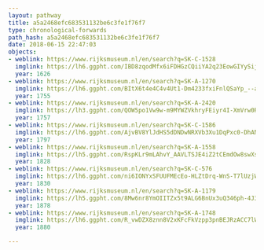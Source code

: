 ```yaml
---
layout: pathway
title: a5a2468efc683531132be6c3fe1f76f7
type: chronological-forwards
path_hash: a5a2468efc683531132be6c3fe1f76f7
date: 2018-06-15 22:47:03
objects:
- weblink: https://www.rijksmuseum.nl/en/search?q=SK-C-1528
  imglink: https://lh6.ggpht.com/IBD8zqodMfx6iFDHGzCQiiYA2q23EowGIYySijMi7n4LTtaMNUPTRbu1MSiX05Vgw_7qaR7nAk0e7O37g9S-KE0BWu4=s200
  year: 1626
- weblink: https://www.rijksmuseum.nl/en/search?q=SK-A-1270
  imglink: https://lh6.ggpht.com/BItX6t4e4C4v4Ut1-Dm4233fxiFnlQSaYp_--a2Z2jRgC4mKnWWa-vsobX-koErsF-Mc4vbc0hK64J_RRSh6hwZ6GSM=s200
  year: 1755
- weblink: https://www.rijksmuseum.nl/en/search?q=SK-A-2420
  imglink: https://lh3.ggpht.com/QOW5po1Vw9w-m9MYWZVkhryFEiyr4I-XmVrw0RE1gmoZA12hWS2f8qc2ydvzr9MuhbVGgN7F97pysfzuCJK1yDC0WyQ=s200
  year: 1757
- weblink: https://www.rijksmuseum.nl/en/search?q=SK-C-1586
  imglink: https://lh6.ggpht.com/AjvBV8YlJdHS5dDNDwNRXVb3Xu1DqPxc0-DhANlJR_ffAFrMh-wURSN1MiE7jo2fGOWVvfcYoQY3-UTSRHilcaD0ZWE=s200
  year: 1797
- weblink: https://www.rijksmuseum.nl/en/search?q=SK-A-1558
  imglink: https://lh5.ggpht.com/RspKLr9mLAhvY_AAVLTSJE4iZ2tCEmdOw8swXs2MdQyJ2yV4887SO5x3cw-2AWXwmVFHkbiIaaaqInEsOCEvkoS3kok=s200
  year: 1828
- weblink: https://www.rijksmuseum.nl/en/search?q=SK-C-576
  imglink: https://lh6.ggpht.com/ni6IONYxSFUUFMEcEo-HLZtDrq-WnS-T7lUzjWEk5GwjV4ciNBpNTpaAZwzJonltXsXvpc0bKe4UfNA-MGIz2-nI=s200
  year: 1830
- weblink: https://www.rijksmuseum.nl/en/search?q=SK-A-1179
  imglink: https://lh5.ggpht.com/8Mw6nr8YmOIITZx5t9ALG6BnUx3uQ346ph-4J3TbmlEZOIhttUqSTzJAwierap03l4EXzXbyRJ3lVwC1-69UvocDjyw=s200
  year: 1878
- weblink: https://www.rijksmuseum.nl/en/search?q=SK-A-1748
  imglink: https://lh6.ggpht.com/R_vwDZX8znn8V2xKFcFkVzpp3pnBEJRzACC7lWUayp1jQPlQeF-KiQL6k9sVRnwfghGkSQwm-9Ejw_MGh06aZsMBG2s=s200
  year: 1880

---
```

